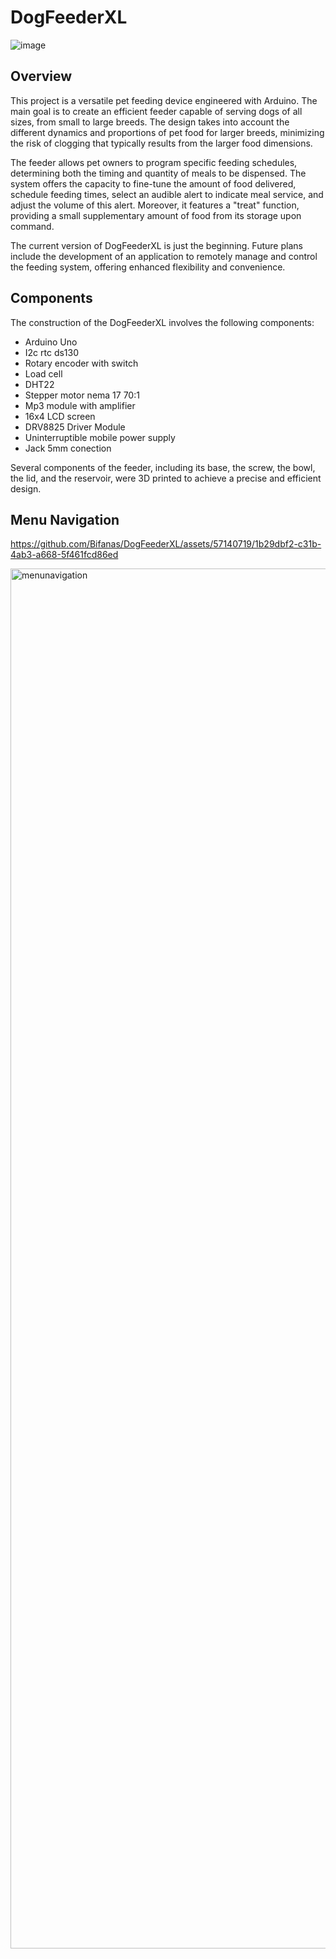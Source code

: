 # DogFeederXL
![image](https://github.com/Bifanas/DogFeederXL/assets/57140719/3a46c33a-5eb9-4efa-b0b8-0eebdb191fab)

## Overview

This project is a versatile pet feeding device engineered with Arduino. The main goal is to create an efficient feeder capable of serving dogs of all sizes, from small to large breeds. The design takes into account the different dynamics and proportions of pet food for larger breeds, minimizing the risk of clogging that typically results from the larger food dimensions.

The feeder allows pet owners to program specific feeding schedules, determining both the timing and quantity of meals to be dispensed. The system offers the capacity to fine-tune the amount of food delivered, schedule feeding times, select an audible alert to indicate meal service, and adjust the volume of this alert. Moreover, it features a "treat" function, providing a small supplementary amount of food from its storage upon command.

The current version of DogFeederXL is just the beginning. Future plans include the development of an application to remotely manage and control the feeding system, offering enhanced flexibility and convenience.

## Components

The construction of the DogFeederXL involves the following components:

- Arduino Uno
- I2c rtc ds130
- Rotary encoder with switch
- Load cell
- DHT22
- Stepper motor nema 17 70:1
- Mp3 module with amplifier
- 16x4 LCD screen 
- DRV8825 Driver Module
- Uninterruptible mobile power supply
- Jack 5mm conection

Several components of the feeder, including its base, the screw, the bowl, the lid, and the reservoir, were 3D printed to achieve a precise and efficient design.

## Menu Navigation


https://github.com/Bifanas/DogFeederXL/assets/57140719/1b29dbf2-c31b-4ab3-a668-5f461fcd86ed


<img width="2208" alt="menunavigation" src="https://github.com/Bifanas/DogFeederXL/assets/57140719/48f3d219-a8f5-4e7d-ba81-9da4d2a58bcf">



